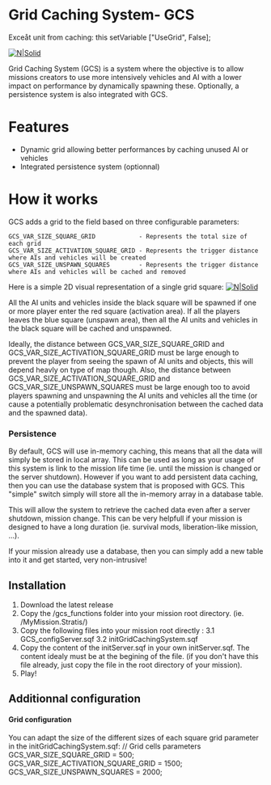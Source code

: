 # Grid Caching System- GCS

Exceåt unit from caching:
this setVariable ["UseGrid", False]; 

[![N|Solid](https://i.imgur.com/x37NfvT.png)](https://i.imgur.com/x37NfvT.png)

Grid Caching System (GCS) is a system where the objective is to allow missions creators to use more intensively vehicles and AI with a lower impact on performance by dynamically spawning these.
Optionally, a persistence system is also integrated with GCS.

# Features

  - Dynamic grid allowing better performances by caching unused AI or vehicles
  - Integrated persistence system (optionnal)

# How it works

GCS adds a grid to the field based on three configurable parameters:

    GCS_VAR_SIZE_SQUARE_GRID            - Represents the total size of each grid
    GCS_VAR_SIZE_ACTIVATION_SQUARE_GRID - Represents the trigger distance where AIs and vehicles will be created
    GCS_VAR_SIZE_UNSPAWN_SQUARES        - Represents the trigger distance where AIs and vehicles will be cached and removed

Here is a simple 2D visual representation of a single grid square:
[![N|Solid](https://i.imgur.com/QpyUlN9.png)](https://i.imgur.com/QpyUlN9.png)

All the AI units and vehicles inside the black square will be spawned if one or more player enter the red square (activation area). If all the players leaves the blue square (unspawn area), then all the AI units and vehicles in the black square will be cached and unspawned.

Ideally, the distance between GCS_VAR_SIZE_SQUARE_GRID and GCS_VAR_SIZE_ACTIVATION_SQUARE_GRID must be large enough to prevent the player from seeing the spawn of AI units and objects, this will depend heavly on type of map though. Also, the distance between GCS_VAR_SIZE_ACTIVATION_SQUARE_GRID and GCS_VAR_SIZE_UNSPAWN_SQUARES must be large enough too to avoid players spawning and unspawning the AI units and vehicles all the time (or cause a potentially problematic desynchronisation between the cached data and the spawned data).

### Persistence

By default, GCS will use in-memory caching, this means that all the data will simply be stored in local array.
This can be used as long as your usage of this system is link to the mission life time (ie. until the mission is changed or the server shutdown). However if you want to add persistent data caching, then you can use the database system that is proposed with GCS. This "simple" switch simply will store all the in-memory array in a database table.

This will allow the system to retrieve the cached data even after a server shutdown, mission change. This can be very helpfull if your mission is designed to have a long duration (ie. survival mods, liberation-like mission, ...).

If your mission already use a database, then you can simply add a new table into it and get started, very non-intrusive!

## Installation

1. Download the latest release 
2. Copy the /gcs_functions folder into your mission root directory. (ie. /MyMission.Stratis/)
3. Copy the following files into your mission root directly :
3.1 GCS_configServer.sqf
3.2 initGridCachingSystem.sqf
4. Copy the content of the initServer.sqf in your own initServer.sqf. The content idealy must be at the begining of the file. (if you don't have this file already, just copy the file in the root directory of your mission).
5. Play!

## Additionnal configuration
#### Grid configuration
You can adapt the size of the different sizes of each square grid parameter in the initGridCachingSystem.sqf:
// Grid cells parameters
GCS_VAR_SIZE_SQUARE_GRID = 500;
GCS_VAR_SIZE_ACTIVATION_SQUARE_GRID = 1500;
GCS_VAR_SIZE_UNSPAWN_SQUARES = 2000;